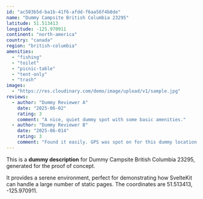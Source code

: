 ```yaml
---
id: "ac503b5d-ba1b-41f6-afdd-f6aa56f4b8de"
name: "Dummy Campsite British Columbia 23295"
latitude: 51.513413
longitude: -125.970911
continent: "north-america"
country: "canada"
region: "british-columbia"
amenities:
  - "fishing"
  - "toilet"
  - "picnic-table"
  - "tent-only"
  - "trash"
images:
  - "https://res.cloudinary.com/demo/image/upload/v1/sample.jpg"
reviews:
  - author: "Dummy Reviewer A"
    date: "2025-06-02"
    rating: 3
    comment: "A nice, quiet dummy spot with some basic amenities."
  - author: "Dummy Reviewer B"
    date: "2025-06-014"
    rating: 3
    comment: "Found it easily. GPS was spot on for this dummy location."
---
```


This is a **dummy description** for Dummy Campsite British Columbia 23295, generated for the proof of concept.

It provides a serene environment, perfect for demonstrating how SvelteKit can handle a large number of static pages. The coordinates are 51.513413, -125.970911.
